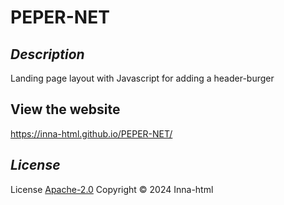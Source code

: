 # PEPER-NET

## *Description*
Landing page layout with Javascript for adding a header-burger

## View the website
https://inna-html.github.io/PEPER-NET/

## *License*

License [Apache-2.0](https://www.apache.org/licenses/LICENSE-2.0) Copyright © 2024 Inna-html



